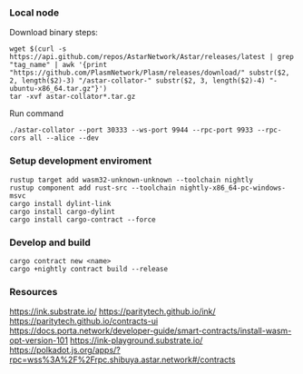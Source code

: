 
### Local node

Download binary steps:

```
wget $(curl -s https://api.github.com/repos/AstarNetwork/Astar/releases/latest | grep "tag_name" | awk '{print "https://github.com/PlasmNetwork/Plasm/releases/download/" substr($2, 2, length($2)-3) "/astar-collator-" substr($2, 3, length($2)-4) "-ubuntu-x86_64.tar.gz"}')
tar -xvf astar-collator*.tar.gz
```

Run command

```
./astar-collator --port 30333 --ws-port 9944 --rpc-port 9933 --rpc-cors all --alice --dev
```

### Setup development enviroment

```
rustup target add wasm32-unknown-unknown --toolchain nightly
rustup component add rust-src --toolchain nightly-x86_64-pc-windows-msvc
cargo install dylint-link
cargo install cargo-dylint
cargo install cargo-contract --force

```

### Develop and build
```
cargo contract new <name>
cargo +nightly contract build --release
```

### Resources
https://ink.substrate.io/
https://paritytech.github.io/ink/
https://paritytech.github.io/contracts-ui
https://docs.porta.network/developer-guide/smart-contracts/install-wasm-opt-version-101
https://ink-playground.substrate.io/
https://polkadot.js.org/apps/?rpc=wss%3A%2F%2Frpc.shibuya.astar.network#/contracts